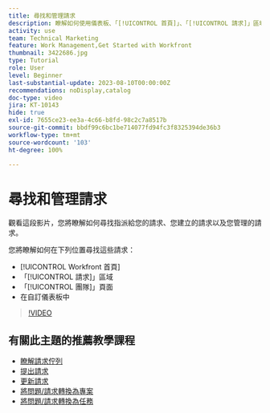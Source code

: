 ```yaml
---
title: 尋找和管理請求
description: 瞭解如何使用儀表板、「[!UICONTROL 首頁]」、「[!UICONTROL 請求]」區域以及「[!UICONTROL 團隊]」頁面，透過請求佇列來尋找收到的請求。
activity: use
team: Technical Marketing
feature: Work Management,Get Started with Workfront
thumbnail: 3422686.jpg
type: Tutorial
role: User
level: Beginner
last-substantial-update: 2023-08-10T00:00:00Z
recommendations: noDisplay,catalog
doc-type: video
jira: KT-10143
hide: true
exl-id: 7655ce23-ee3a-4c66-b8fd-98c2c7a8517b
source-git-commit: bbdf99c6bc1be714077fd94fc3f8325394de36b3
workflow-type: tm+mt
source-wordcount: '103'
ht-degree: 100%

---
```


# 尋找和管理請求

觀看這段影片，您將瞭解如何尋找指派給您的請求、您建立的請求以及您管理的請求。

您將瞭解如何在下列位置尋找這些請求：

* [!UICONTROL Workfront 首頁]
* 「[!UICONTROL 請求]」區域
* 「[!UICONTROL 團隊]」頁面
* 在自訂儀表板中


>[!VIDEO](https://video.tv.adobe.com/v/3441665/?quality=12&learn=on&enablevpops=1&captions=chi_hant)


## 有關此主題的推薦教學課程

* [瞭解請求佇列](/help/manage-work/request-queues/understand-request-queues.md)
* [提出請求](/help/manage-work/issues-requests/make-a-request.md)
* [更新請求](/help/manage-work/issues-requests/update-a-request.md)
* [將問題/請求轉換為專案](/help/manage-work/issues-requests/create-a-project-from-a-request.md)
* [將問題/請求轉換為任務](/help/manage-work/issues-requests/convert-issues-to-other-work-items.md)
